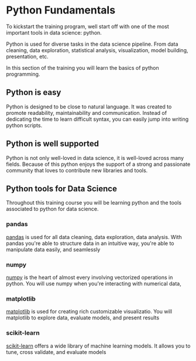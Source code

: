# Python Fundamentals

To kickstart the training program, well start off with one of the most important tools in data science: python.

Python is used for diverse tasks in the data science pipeline. From data cleaning, data exploration, statistical analysis, visualization, model building, presentation, etc. 

In this section of the training you will learn the basics of python programming. 

## Python is easy

Python is designed to be close to natural language. It was created to promote readability, maintainability and communication. Instead of dedicating the time to learn difficult syntax, you can easily jump into writing python scripts. 

## Python is well supported

Python is not only well-loved in data science, it is well-loved across many fields. Because of this python enjoys the support of a strong and passionate community that loves to contribute new libraries and tools.

## Python tools for Data Science

Throughout this training course you will be learning python and the tools associated to python for data science. 

### pandas

[pandas](https://pandas.pydata.org/) is used for all data cleaning, data exploration, data analysis. With pandas you're able to structure data in an intuitive way, you're able to manipulate data easily, and seamlessly

### numpy

[numpy](https://numpy.org/) is the heart of almost every involving vectorized operations in python. You will use numpy when you're interacting with numerical data,

### matplotlib

[matplotlib](https://matplotlib.org/) is used for creating rich customizable visualizatio. You will matplotlib to explore data, evaluate models, and present results

### scikit-learn

[scikit-learn](https://scikit-learn.org/stable/) offers a wide library of machine learning models. It allows you to tune, cross validate, and evaluate models

```{tableofcontents}
```
